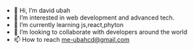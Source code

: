 - 👋 Hi, I’m david ubah
- 👀 I’m interested in web development and advanced tech.
- 🌱 I’m currently learning js,react,phyton
- 💞️ I’m looking to collaborate with developers around the world
- 📫 How to reach me-ubahcd@gmail.com

<!---
dayveed00/dayveed00 is a ✨ special ✨ repository because its `README.md` (this file) appears on your GitHub profile.
You can click the Preview link to take a look at your changes.
--->
